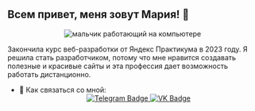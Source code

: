 ## Всем привет, меня зовут Мария! 👋

<div class="header" align="center">
  <img src="https://i.giphy.com/media/v1.Y2lkPTc5MGI3NjExZW5zem8yMWhqcDdmbDExYmhvdjFmaHAzN2pnZnY5d2Nua3M4cmJqMyZlcD12MV9pbnRlcm5hbF9naWZfYnlfaWQmY3Q9cw/M9gbBd9nbDrOTu1Mqx/giphy.gif" alt="мальчик работающий на компьютере">
</div>

Закончила курс веб-разработки от Яндекс Практикума в 2023 году. Я решила стать разработчиком, потому что  мне нравится создавать полезные и красивые сайты и эта профессия дает возможность работать дистанционно.

- 💬 Как связаться со мной:
  <div id="badges" align="center">
  <a href="https://t.me/Mariya_Ilyina">
    <img src="https://img.shields.io/badge/Telegram-blue?logo=telegram&logoColor=white&style=for-the-badge" alt="Telegram Badge"/>
  </a>
  <a href="[your-vk-URL](https://vk.com/mariyailina88)">
    <img src="https://img.shields.io/badge/VK-blue?logo=vk&logoColor=white&style=for-the-badge" alt="VK Badge"/>
  </a>
</div>
